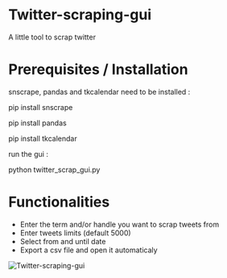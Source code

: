# Twitter-scraping-gui
A little tool to scrap twitter

# Prerequisites / Installation

snscrape, pandas and tkcalendar need to be installed :

pip install snscrape

pip install pandas

pip install tkcalendar

run the gui :

python twitter_scrap_gui.py

# Functionalities

- Enter the term and/or handle you want to scrap tweets from
- Enter tweets limits (default 5000)
- Select from and until date
- Export a csv file and open it automaticaly

![Twitter-scraping-gui](https://user-images.githubusercontent.com/6706963/210373800-295a3c61-6529-4759-9894-ee018036f745.png)
